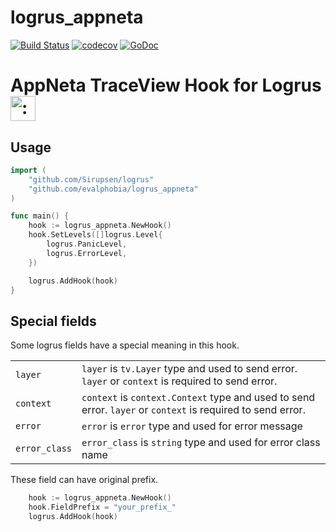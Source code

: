 logrus_appneta
====

[![Build Status](https://travis-ci.org/evalphobia/logrus_appneta.svg?branch=master)](https://travis-ci.org/evalphobia/logrus_appneta) [![codecov](https://codecov.io/gh/evalphobia/logrus_appneta/branch/master/graph/badge.svg)](https://codecov.io/gh/evalphobia/logrus_appneta)
 [![GoDoc](https://godoc.org/github.com/evalphobia/logrus_appneta?status.svg)](https://godoc.org/github.com/evalphobia/logrus_appneta)


# AppNeta TraceView Hook for Logrus <img src="http://i.imgur.com/hTeVwmJ.png" width="40" height="40" alt=":walrus:" class="emoji" title=":walrus:"/>

## Usage

```go
import (
	"github.com/Sirupsen/logrus"
	"github.com/evalphobia/logrus_appneta"
)

func main() {
	hook := logrus_appneta.NewHook()
	hook.SetLevels([]logrus.Level{
		logrus.PanicLevel,
		logrus.ErrorLevel,
	})

	logrus.AddHook(hook)
}
```


## Special fields

Some logrus fields have a special meaning in this hook.

|||
|:--|:--|
|`layer`|`layer` is `tv.Layer` type and used to send error. `layer` or `context` is required to send error.|
|`context`|`context` is `context.Context` type and used to send error. `layer` or `context` is required to send error.|
|`error`|`error` is `error` type and used for error message |
|`error_class`|`error_class` is `string` type and used for error class name|

These field can have original prefix.

```go
	hook := logrus_appneta.NewHook()
	hook.FieldPrefix = "your_prefix_"
	logrus.AddHook(hook)
```
